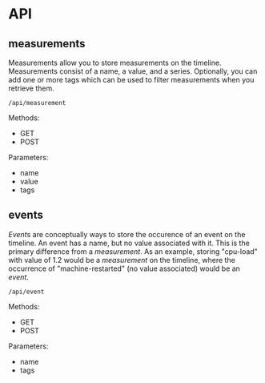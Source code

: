 # API


## measurements

Measurements allow you to store measurements on the timeline. Measurements consist of a name, a value, and a series. Optionally, you can add one or more tags which can be used to filter measurements when you retrieve them.

`/api/measurement`

Methods:

 - GET
 - POST

Parameters:

 - name
 - value
 - tags

## events

*Event*s are conceptually ways to store the occurence of an event on the timeline. An event has a name, but no value associated with it. This is the primary difference from a *measurement*. As an example, storing "cpu-load" with value of 1.2 would be a *measurement* on the timeline, where the occurrence of "machine-restarted" (no value associated) would be an *event*.

`/api/event`

Methods:

 - GET
 - POST

Parameters:

 - name
 - tags
